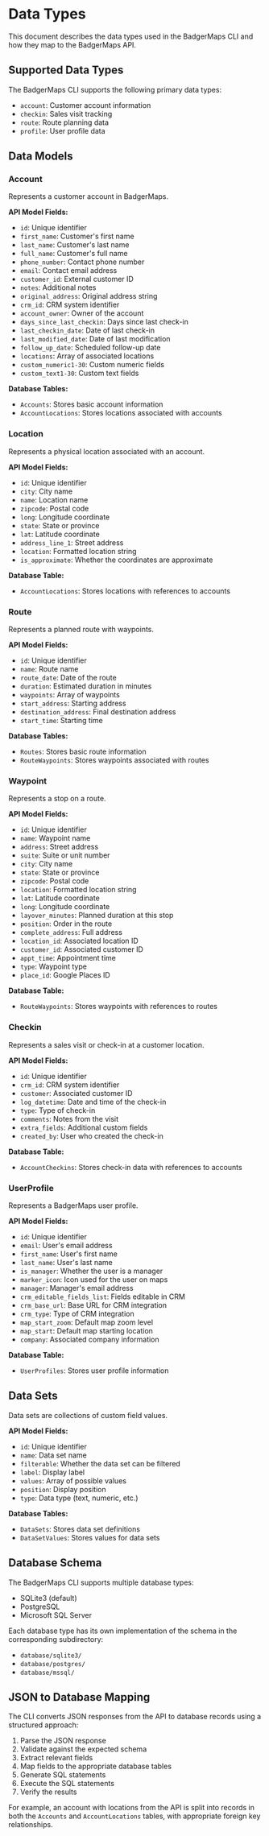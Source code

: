 # Data Types

This document describes the data types used in the BadgerMaps CLI and how they map to the BadgerMaps API.

## Supported Data Types

The BadgerMaps CLI supports the following primary data types:

- `account`: Customer account information
- `checkin`: Sales visit tracking
- `route`: Route planning data
- `profile`: User profile data

## Data Models

### Account

Represents a customer account in BadgerMaps.

**API Model Fields:**
- `id`: Unique identifier
- `first_name`: Customer's first name
- `last_name`: Customer's last name
- `full_name`: Customer's full name
- `phone_number`: Contact phone number
- `email`: Contact email address
- `customer_id`: External customer ID
- `notes`: Additional notes
- `original_address`: Original address string
- `crm_id`: CRM system identifier
- `account_owner`: Owner of the account
- `days_since_last_checkin`: Days since last check-in
- `last_checkin_date`: Date of last check-in
- `last_modified_date`: Date of last modification
- `follow_up_date`: Scheduled follow-up date
- `locations`: Array of associated locations
- `custom_numeric1-30`: Custom numeric fields
- `custom_text1-30`: Custom text fields

**Database Tables:**
- `Accounts`: Stores basic account information
- `AccountLocations`: Stores locations associated with accounts

### Location

Represents a physical location associated with an account.

**API Model Fields:**
- `id`: Unique identifier
- `city`: City name
- `name`: Location name
- `zipcode`: Postal code
- `long`: Longitude coordinate
- `state`: State or province
- `lat`: Latitude coordinate
- `address_line_1`: Street address
- `location`: Formatted location string
- `is_approximate`: Whether the coordinates are approximate

**Database Table:**
- `AccountLocations`: Stores locations with references to accounts

### Route

Represents a planned route with waypoints.

**API Model Fields:**
- `id`: Unique identifier
- `name`: Route name
- `route_date`: Date of the route
- `duration`: Estimated duration in minutes
- `waypoints`: Array of waypoints
- `start_address`: Starting address
- `destination_address`: Final destination address
- `start_time`: Starting time

**Database Tables:**
- `Routes`: Stores basic route information
- `RouteWaypoints`: Stores waypoints associated with routes

### Waypoint

Represents a stop on a route.

**API Model Fields:**
- `id`: Unique identifier
- `name`: Waypoint name
- `address`: Street address
- `suite`: Suite or unit number
- `city`: City name
- `state`: State or province
- `zipcode`: Postal code
- `location`: Formatted location string
- `lat`: Latitude coordinate
- `long`: Longitude coordinate
- `layover_minutes`: Planned duration at this stop
- `position`: Order in the route
- `complete_address`: Full address
- `location_id`: Associated location ID
- `customer_id`: Associated customer ID
- `appt_time`: Appointment time
- `type`: Waypoint type
- `place_id`: Google Places ID

**Database Table:**
- `RouteWaypoints`: Stores waypoints with references to routes

### Checkin

Represents a sales visit or check-in at a customer location.

**API Model Fields:**
- `id`: Unique identifier
- `crm_id`: CRM system identifier
- `customer`: Associated customer ID
- `log_datetime`: Date and time of the check-in
- `type`: Type of check-in
- `comments`: Notes from the visit
- `extra_fields`: Additional custom fields
- `created_by`: User who created the check-in

**Database Table:**
- `AccountCheckins`: Stores check-in data with references to accounts

### UserProfile

Represents a BadgerMaps user profile.

**API Model Fields:**
- `id`: Unique identifier
- `email`: User's email address
- `first_name`: User's first name
- `last_name`: User's last name
- `is_manager`: Whether the user is a manager
- `marker_icon`: Icon used for the user on maps
- `manager`: Manager's email address
- `crm_editable_fields_list`: Fields editable in CRM
- `crm_base_url`: Base URL for CRM integration
- `crm_type`: Type of CRM integration
- `map_start_zoom`: Default map zoom level
- `map_start`: Default map starting location
- `company`: Associated company information

**Database Table:**
- `UserProfiles`: Stores user profile information

## Data Sets

Data sets are collections of custom field values.

**API Model Fields:**
- `id`: Unique identifier
- `name`: Data set name
- `filterable`: Whether the data set can be filtered
- `label`: Display label
- `values`: Array of possible values
- `position`: Display position
- `type`: Data type (text, numeric, etc.)

**Database Tables:**
- `DataSets`: Stores data set definitions
- `DataSetValues`: Stores values for data sets

## Database Schema

The BadgerMaps CLI supports multiple database types:

- SQLite3 (default)
- PostgreSQL
- Microsoft SQL Server

Each database type has its own implementation of the schema in the corresponding subdirectory:

- `database/sqlite3/`
- `database/postgres/`
- `database/mssql/`

## JSON to Database Mapping

The CLI converts JSON responses from the API to database records using a structured approach:

1. Parse the JSON response
2. Validate against the expected schema
3. Extract relevant fields
4. Map fields to the appropriate database tables
5. Generate SQL statements
6. Execute the SQL statements
7. Verify the results

For example, an account with locations from the API is split into records in both the `Accounts` and `AccountLocations` tables, with appropriate foreign key relationships.
